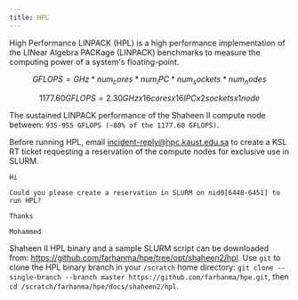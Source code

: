 ```yaml
---
title: HPL
---
```


High Performance LINPACK (HPL) is a high performance implementation of the
LINear Algebra PACKage (LINPACK) benchmarks to measure the computing power of
a system's floating-point.

```math title="Theoretical GFLOPS equation"
GFLOPS = GHz * num_cores * num_IPC * num_sockets * num_nodes
```

```math title="Theoretical GFLOPS of the Shaheen II Intel Haswell compute node"
1177.60 GFLOPS = 2.30 GHz x 16 cores x 16 IPC x 2 sockets x 1 node
```

The sustained LINPACK performance of the Shaheen II compute node between:
`935-955 GFLOPS (~80% of the 1177.60 GFLOPS)`.

Before running HPL, email incident-reply@hpc.kaust.edu.sa to create a KSL RT
ticket requesting a reservation of the compute nodes for exclusive use in SLURM.

```wiki title="Request a reservation in SLRUM on nid0[6448-6451] to run HPL"
Hi

Could you please create a reservation in SLURM on nid0[6448-6451] to run HPL?

Thanks

Mohammed
```

Shaheen II HPL binary and a sample SLURM script can be downloaded from:
https://github.com/farhanma/hpe/tree/opt/shaheen2/hpl. Use `git` to clone the
HPL binary branch in your `/scratch` home directory:
`git clone --single-branch --branch master https://github.com/farhanma/hpe.git`,
then `cd /scratch/farhanma/hpe/docs/shaheen2/hpl`.

